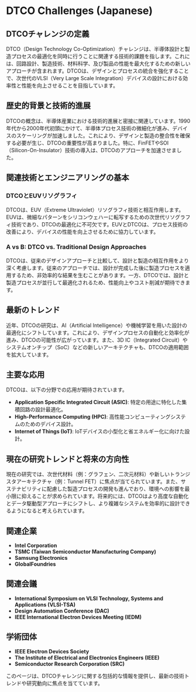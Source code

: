 # DTCO Challenges (Japanese)

## DTCOチャレンジの定義

DTCO（Design Technology Co-Optimization）チャレンジは、半導体設計と製造プロセスの最適化を同時に行うことに関連する技術的課題を指します。これには、回路設計、製造技術、材料科学、及び製品の性能を最大化するための新しいアプローチが含まれます。DTCOは、デザインとプロセスの統合を強化することで、次世代のVLSI（Very Large Scale Integration）デバイスの設計における効率性と性能を向上させることを目指しています。

## 歴史的背景と技術的進展

DTCOの概念は、半導体産業における技術的進展と密接に関連しています。1990年代から2000年代初頭にかけて、半導体プロセス技術の微細化が進み、デバイスのスケーリングが加速しました。これにより、デザインと製造の整合性を確保する必要が生じ、DTCOの重要性が高まりました。特に、FinFETやSOI（Silicon-On-Insulator）技術の導入は、DTCOのアプローチを加速させました。

## 関連技術とエンジニアリングの基本

### DTCOとEUVリソグラフィ

DTCOは、EUV（Extreme Ultraviolet）リソグラフィ技術と相互作用します。EUVは、微細なパターンをシリコンウェハーに転写するための次世代リソグラフィ技術であり、DTCOの最適化に不可欠です。EUVとDTCOは、プロセス技術の改善により、デバイスの性能を向上させるために協力しています。

### A vs B: DTCO vs. Traditional Design Approaches

DTCOは、従来のデザインアプローチと比較して、設計と製造の相互作用をより深く考慮します。従来のアプローチでは、設計が完成した後に製造プロセスを適用するため、非効率的な結果を生むことがあります。一方、DTCOでは、設計と製造プロセスが並行して最適化されるため、性能向上やコスト削減が期待できます。

## 最新のトレンド

近年、DTCOの研究は、AI（Artificial Intelligence）や機械学習を用いた設計の最適化にシフトしています。これにより、デザインプロセスの自動化と効率化が進み、DTCOの可能性が広がっています。また、3D IC（Integrated Circuit）やシステムオンチップ（SoC）などの新しいアーキテクチャも、DTCOの適用範囲を拡大しています。

## 主要な応用

DTCOは、以下の分野での応用が期待されています。

- **Application Specific Integrated Circuit (ASIC)**: 特定の用途に特化した集積回路の設計最適化。
- **High-Performance Computing (HPC)**: 高性能コンピューティングシステムのためのデバイス設計。
- **Internet of Things (IoT)**: IoTデバイスの小型化と省エネルギー化に向けた設計。

## 現在の研究トレンドと将来の方向性

現在の研究では、次世代材料（例：グラフェン、二次元材料）や新しいトランジスタアーキテクチャ（例：Tunnel FET）に焦点が当てられています。また、サステナビリティに配慮した製造プロセスの開発も進んでおり、環境への影響を最小限に抑えることが求められています。将来的には、DTCOはより高度な自動化とデータ駆動型アプローチにシフトし、より複雑なシステムを効率的に設計できるようになると考えられています。

## 関連企業

- **Intel Corporation**
- **TSMC (Taiwan Semiconductor Manufacturing Company)**
- **Samsung Electronics**
- **GlobalFoundries**

## 関連会議

- **International Symposium on VLSI Technology, Systems and Applications (VLSI-TSA)**
- **Design Automation Conference (DAC)**
- **IEEE International Electron Devices Meeting (IEDM)**

## 学術団体

- **IEEE Electron Devices Society**
- **The Institute of Electrical and Electronics Engineers (IEEE)**
- **Semiconductor Research Corporation (SRC)**

このページは、DTCOチャレンジに関する包括的な情報を提供し、最新の技術トレンドや研究動向に焦点を当てています。